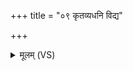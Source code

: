 +++
title = "०९ कृतव्यधनि विद्य"

+++
<details><summary>मूलम् (VS)</summary>

कृत॑व्यधनि॒ विद्य॒ तं यश्च॒कार॒ तमिज्ज॑हि। न त्वामच॑क्रुषे व॒यं व॒धाय॒ सं शि॑शीमहि ॥
</details>